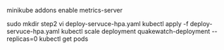 minikube addons enable metrics-server

sudo mkdir step2
vi deploy-servuce-hpa.yaml
kubectl apply -f deploy-servuce-hpa.yaml
kubectl scale deployment quakewatch-deployment --replicas=0
kubectl get pods



